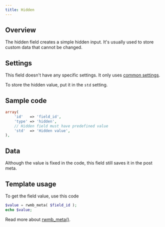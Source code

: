 ```yaml
---
title: Hidden
---
```


## Overview

The hidden field creates a simple hidden input. It's usually used to store custom data that cannot be changed.

## Settings

This field doesn't have any specific settings. It only uses [common settings](/creating-fields-with-code/#field-settings).

To store the hidden value, put it in the `std` setting.

## Sample code

```php
array(
    'id'   => 'field_id',
    'type' => 'hidden',
    // Hidden field must have predefined value
    'std'  => 'Hidden value',
),
```

## Data

Although the value is fixed in the code, this field still saves it in the post meta.

## Template usage

To get the field value, use this code

```php
$value = rwmb_meta( $field_id );
echo $value;
```

Read more about [rwmb_meta()](/functions/rwmb-meta/).